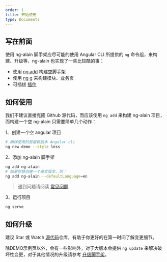 ```yaml
---
order: 1
title: 开始使用
type: Documents
---
```


## 写在前面

使用 ng-alain 脚手架应尽可能的使用 Angular CLI 所提供的 `ng` 命令组，来构建、升级等，ng-alain 也实现了一些比较酷的事：

- 使用 [ng add](/cli/add) 构建空脚手架
- 使用 [ng g](/cli/generate) 来构建模块、业务页
- 可插拔 [插件](/cli/plugin)

## 如何使用

我们不建议直接克隆 Github 源代码，而应该使用 `ng add` 来构建 ng-alain 项目，而构建一个空 ng-alain 只需要简单几个动作：

1、创建一个空 angular 项目

```bash
# 确保使用的是最新版本 Angular cli
ng new demo --style less
```

2、添加 ng-alain 脚手架

```bash
ng add ng-alain
# 如果你想创建一个英文版本，则：
ng add ng-alain --defaultLanguage=en
```

> 遇到问题请阅读 [常见问题](/docs/faq)

3、运行项目

```bash
ng serve
```

## 如何升级

建议 Star 或 Watch [源代码](https://github.com/ng-alain/ng-alain)仓库，有助于你更好的在第一时间了解变更细节。

除DEMO示例页以外，会有一些影响外，对于大版本会提供 `ng update` 来解决破坏性变更，对于其他情况的升级请参考 [升级脚手架](/docs/upgrade)。
